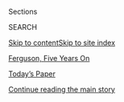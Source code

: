 <div id="app">

<div>

<div class="NYTAppHideMasthead css-zz1s19 e1suatyy0">

<div class="section css-ui9rw0 e1suatyy2">

<div class="css-11hrj97 er09x8g0">

<div class="css-6n7j50">

</div>

<span class="css-1dv1kvn">Sections</span>

<div class="css-10488qs">

<span class="css-1dv1kvn">SEARCH</span>

</div>

[Skip to content](#site-content)[Skip to site index](#site-index)

</div>

<div id="masthead-section-label" class="css-1fnb9ct eaxe0e00">

[Ferguson, Five Years
On](https://www.nytimes.com/news-event/ferguson-michael-brown)

</div>

<div class="css-10698na e1huz5gh0">

</div>

</div>

<div id="masthead-bar-one" class="section hasLinks css-15hmgas e1csuq9d3">

<div class="css-uqyvli e1csuq9d0">

</div>

<div class="css-1uqjmks e1csuq9d1">

</div>

<div class="css-9e9ivx">

[](https://myaccount.nytimes.com/auth/login?response_type=cookie&client_id=vi)

</div>

<div class="css-1bvtpon e1csuq9d2">

[Today’s Paper](https://www.nytimes.com/section/todayspaper)

</div>

</div>

</div>

</div>

<div data-aria-hidden="false">

<div id="site-content" data-role="main">

<div id="top-wrapper" class="css-15p45cc eaca97t0" type="top">

<div id="top-slug" class="css-19x0jxb eaca97t1" hidden="">

Advertisement

</div>

[Continue reading the main
story](#after-top)

<div class="ad top-wrapper" style="text-align:center;height:100%;display:block;min-height:90px">

<div id="top" class="place-ad" data-position="top" data-size-key="top">

</div>

</div>

<div id="after-top">

</div>

</div>

<div id="collection-ferguson-michael-brown" class="section css-15h4p1b e9abtgs0">

<div class="css-1j21atc e1svk9qx1">

<div class="css-fmiefx e1svk9qx2">

<div class="css-1hk7r2m eu54l5x0">

<div id="sponsor-wrapper" class="css-7a1pgi eaca97t0" type="sponsor" hidden="">

<div id="sponsor-slug" class="css-1l4mleb eaca97t1" hidden="">

Supported by

</div>

[Continue reading the main
story](#after-sponsor)

<div id="sponsor" class="ad sponsor-wrapper" style="text-align:left;height:100%;display:block">

</div>

<div id="after-sponsor">

</div>

</div>

</div>

### <span class="css-5xm8y ezz4tcd1">[U.S.](/section/us)</span>

</div>

<div class="css-nfcc9b e1svk9qx3">

<div class="css-vl9dhg e1svk9qx5">

<div class="css-1nrhkj6 e1svk9qx6">

# Ferguson, Five Years On

<div class="follow-button-placeholder" data-collection-id="">

</div>

<div class="css-d8bdto" data-role="toolbar" data-aria-label="Social Media Share buttons, Save button, and Comments Panel with current comment count" data-testid="share-tools">

  - 
  - 
  - 
  - 
    
    <div class="css-6n7j50">
    
    </div>

</div>

</div>

## <span>Complete coverage of the shooting of Michael Brown and the fallout.</span>

</div>

</div>

## <span>Complete coverage of the shooting of Michael Brown and the fallout.</span>

<div id="subheader-wrapper" class="css-1kieyps eaca97t0" type="subheader">

<div id="subheader-slug" class="css-1tag3rd eaca97t1">

Advertisement

</div>

[Continue reading the main
story](#after-subheader)

<div id="subheader" class="ad subheader-wrapper" style="text-align:center;height:100%;display:block">

</div>

<div id="after-subheader">

</div>

</div>

</div>

<div class="css-1x7j1fu ekkqrpp0">

<div id="collection-highlights-container" class="section css-18l1u7x e46isfb1">

<div class="css-gfgt40 ekkqrpp1">

## Highlights

1.  ![<span class="css-1nk1g0h e1oaj3zl2"><span class="css-1dv1kvn">Credit</span>Jared
    Soares for The New York
    Times</span>](https://static01.nyt.com/images/2019/08/08/us/00cof-promo/00cof-promo-videoLarge.jpg)
    
    <div class="css-10wtrbd">
    
    <div class="css-1dqkjed">
    
    [![](https://static01.nyt.com/images/2019/08/08/us/00cof-promo/00cof-promo-thumbStandard.jpg)](/2019/08/08/us/ferguson-riots-michael-brown.html)
    
    </div>
    
    ## [He’s a Veteran of Upheaval, Molded by Ferguson’s Traumas. He’s 7.](/2019/08/08/us/ferguson-riots-michael-brown.html)
    
    Five years after Ferguson, Mo., was upended by a police shooting,
    setting off a national reckoning, a generation has grown up amid
    uneven
    progress.
    
    <span class="css-me3p27"></span><span class="css-1dydysp e4e4i5l3"></span><span class="css-9voj2j">By
    <span class="css-1baulvz" itemprop="name">Jack Healy</span> and
    <span class="css-1baulvz last-byline" itemprop="name">Julie
    Bosman</span></span>
    
    </div>

2.  ![<span class="css-1nk1g0h e1oaj3zl2"><span class="css-1dv1kvn">Credit</span></span>](https://static01.nyt.com/images/2019/08/09/us/00ferguson-phtotogs-promo1/00ferguson-phtotogs-slide-ZNUB-videoLarge.jpg)
    
    <div class="css-10wtrbd">
    
    <div class="css-1dqkjed">
    
    [![](https://static01.nyt.com/images/2019/08/09/us/00ferguson-phtotogs-promo1/00ferguson-phtotogs-slide-ZNUB-thumbStandard.jpg)](/2019/08/09/us/ferguson-michael-brown-photos.html)
    
    </div>
    
    ## [Photos of Ferguson: What They Saw](/2019/08/09/us/ferguson-michael-brown-photos.html)
    
    Three photographers sent to cover the unrest in the aftermath of
    Michael Brown’s death reflect on their work for The New York
    Times.
    
    <span class="css-me3p27"></span><span class="css-1dydysp e4e4i5l3"></span><span class="css-9voj2j">By
    <span class="css-1baulvz last-byline" itemprop="name">The New York
    Times</span></span>
    
    </div>

3.  1.  ![<span class="css-1nk1g0h e1oaj3zl2"><span class="css-1dv1kvn">Credit</span>Demetrius
        Freeman for The New York
        Times</span>](https://static01.nyt.com/images/2019/08/09/us/09fergusoncharacters-promo/09fergusoncharacters-promo-videoLarge.jpg)
        
        <div class="css-10wtrbd">
        
        ## [The Lives of Ferguson Activists, Five Years Later](/2019/08/09/us/ferguson-activists.html)
        
        <div class="css-ajkwsy">
        
        [![](https://static01.nyt.com/images/2019/08/09/us/09fergusoncharacters-promo/merlin_158958321_b3c84ab7-a55b-4b81-bc73-c18c16824d24-thumbStandard.jpg)](/2019/08/09/us/ferguson-activists.html)
        
        </div>
        
        The energy of the street protests has faded, but it carries on
        in national conversations about race, and in the lives of the
        people who were
        there.
        
        <span class="css-me3p27"></span><span class="css-1dydysp e4e4i5l3"></span><span class="css-9voj2j">By
        <span class="css-1baulvz" itemprop="name">Timothy
        Williams</span> and
        <span class="css-1baulvz last-byline" itemprop="name">John
        Eligon</span></span>
        
        </div>
    
    2.  ![<span class="css-1nk1g0h e1oaj3zl2"><span class="css-1dv1kvn">Credit</span>Whitney
        Curtis for The New York
        Times</span>](https://static01.nyt.com/images/2019/08/05/us/00MOTORISTS-bunch-promo/00MOTORISTS-bunch-promo-videoLarge-v2.jpg)
        
        <div class="css-10wtrbd">
        
        ### Ferguson, Five Years On
        
        ## [Stopped, Ticketed, Fined: The Pitfalls of Driving While Black in Ferguson](/2019/08/06/us/black-drivers-traffic-stops.html)
        
        <div class="css-ajkwsy">
        
        [![](https://static01.nyt.com/images/2019/08/05/us/00MOTORISTS-bunch-promo/00MOTORISTS-bunch-promo-thumbStandard-v2.jpg)](/2019/08/06/us/black-drivers-traffic-stops.html)
        
        </div>
        
        Despite five years of changes in Missouri, black drivers
        continue to be stopped at much higher rates than white drivers
        in communities throughout the
        state.
        
        <span class="css-me3p27"></span><span class="css-1dydysp e4e4i5l3"></span><span class="css-9voj2j">By
        <span class="css-1baulvz last-byline" itemprop="name">John
        Eligon</span></span>
        
        </div>

</div>

<div class="css-1xdhyk6 e46isfb0">

<div class="css-zk12ih ef6si7p0">

1.  ![<span class="css-1hhnwbi e1oaj3zl2"><span class="css-1dv1kvn">Credit</span>Whitney
    Curtis for The New York
    Times</span>](https://static01.nyt.com/images/2019/08/06/us/00POLICING/merlin_86254156_f290b177-1dd5-4645-80e5-4bfdca68f586-videoLarge.jpg)
    
    <div class="css-10wtrbd">
    
    ## [Policing: What Changed (and Didn’t) Since Michael Brown Died](/2019/08/07/us/racism-ferguson.html)
    
    Five years after a fatal police shooting in Ferguson, Mo., began a
    reckoning for American policing, more officers now wear body
    cameras. But shootings have not
    slowed.
    
    <span class="css-me3p27"></span><span class="css-1dydysp e4e4i5l3"></span><span class="css-9voj2j">By
    <span class="css-1baulvz last-byline" itemprop="name">Mitch
    Smith</span></span>
    
    </div>

2.  ### Times Insider
    
    ![<span class="css-1hhnwbi e1oaj3zl2"><span class="css-1dv1kvn">Credit</span>Jared
    Soares for The New York
    Times</span>](https://static01.nyt.com/images/2019/08/09/pageoneplus/09Insider-Ferguson-print/09Insider-Ferguson-print-videoLarge.jpg)
    
    <div class="css-10wtrbd">
    
    ## [Returning to Ferguson, Five Years Later](/2019/08/09/reader-center/ferguson-five-years-later.html)
    
    We’d been among many Times journalists who reported from Ferguson
    after Michael Brown was killed on Aug. 9, 2014. This summer, we went
    back to see how the city is
    doing.
    
    <span class="css-me3p27"></span><span class="css-1dydysp e4e4i5l3"></span><span class="css-9voj2j">By
    <span class="css-1baulvz" itemprop="name">Julie Bosman</span> and
    <span class="css-1baulvz last-byline" itemprop="name">Jack
    Healy</span></span>
    
    </div>

3.  ![<span class="css-1hhnwbi e1oaj3zl2"><span class="css-1dv1kvn">Credit</span>Robert
    Cohen/St. Louis Post-Dispatch, via Associated
    Press</span>](https://static01.nyt.com/images/2019/08/09/us/ferguson-anniversary-promo/ferguson-anniversary-promo-videoLarge.jpg)
    
    <div class="css-10wtrbd">
    
    ## [Five Years After Michael Brown’s Death, His Father Wants a New Investigation](/2019/08/09/us/ferguson-michael-brown.html)
    
    The death of Michael Brown Jr. set into motion profound changes in
    policing, race relations and society that continue to reverberate.
    “We’re not stopping until we get justice,” his father
    said.
    
    <span class="css-me3p27"></span><span class="css-1dydysp e4e4i5l3"></span><span class="css-9voj2j">By
    <span class="css-1baulvz last-byline" itemprop="name">Timothy
    Williams</span></span>
    
    </div>

</div>

</div>

</div>

<div id="mid1-wrapper" class="css-1mn4oms eaca97t0" type="rank">

<div id="mid1-slug" class="css-1tag3rd eaca97t1">

Advertisement

</div>

[Continue reading the main
story](#after-mid1)

<div id="mid1" class="ad mid1-wrapper" style="text-align:center;height:100%;display:block">

</div>

<div id="after-mid1">

</div>

</div>

</div>

<div class="css-185go5a e1o5byef0">

<div class="css-15cbhtu">

  - [Latest](#stream-panel)
  - <span class="css-6n7j50">Search</span>
    <div class="control">
    <div class="label-container css-1dv1kvn">
    Search
    </div>
    <div class="css-wm4t3d">
    **<span id="clear-search-input" class="css-1dv1kvn">Clear this text
    input</span>
    </div>
    </div>
    <span class="css-1iovbfw"></span>

<div id="stream-panel" class="section css-8msx5b e1jz0cab1">

<div class="css-13mho3u">

1.  
    
    <div class="css-1cp3ece">
    
    <div class="css-1l4spti">
    
    [](/2020/07/30/us/michael-brown-darren-wilson-ferguson.html)
    
    <div class="css-79elbk">
    
    ![](https://static01.nyt.com/images/2020/07/30/us/30michaelbrown/merlin_86647072_e2a8e044-c54c-4b9b-906c-0a2ccb9878bb-thumbWide.jpg?quality=75&auto=webp&disable=upscale)
    
    </div>
    
    ## No Charges for Ferguson Officer Who Killed Michael Brown, New Prosecutor Says
    
    The St. Louis County prosecutor had reopened an investigation into
    Darren Wilson, who was previously cleared by a grand jury after
    fatally shooting Mr. Brown in 2014.
    
    <div class="css-1nqbnmb ea5icrr0">
    
    By <span class="css-1n7hynb">John
    Eligon</span>
    
    </div>
    
    </div>
    
    <div class="css-1lc2l26 e1xfvim33">
    
    </div>
    
    </div>

2.  
    
    <div class="css-1cp3ece">
    
    <div class="css-1l4spti">
    
    [](/2020/06/13/us/unrest-ferguson-police-reform.html)
    
    <div class="css-79elbk">
    
    ![](https://static01.nyt.com/images/2020/06/14/us/00UNREST-FERGUSON-ferguson2/00UNREST-FERGUSON-ferguson2-thumbWide.jpg?quality=75&auto=webp&disable=upscale)
    
    </div>
    
    ## Rage and Promises Followed Ferguson, but Little Changed
    
    Millions of dollars were spent to alter overly aggressive policing
    after the killing of Michael Brown in 2014, with little result. Will
    George Floyd’s death be different?
    
    <div class="css-1nqbnmb ea5icrr0">
    
    By <span class="css-1n7hynb">Shaila Dewan <span>and</span> Mike
    Baker</span>
    
    </div>
    
    </div>
    
    <div class="css-1lc2l26 e1xfvim33">
    
    </div>
    
    </div>

3.  
    
    <div class="css-1cp3ece">
    
    <div class="css-1l4spti">
    
    [](/2020/06/07/business/media/new-york-times-washington-post-protests.html)
    
    <div class="css-79elbk">
    
    ![](https://static01.nyt.com/images/2020/06/07/business/07BENSMITH-01/07BENSMITH-01-thumbWide-v3.jpg?quality=75&auto=webp&disable=upscale)
    
    </div>
    
    ### <span class="css-m70j1g">the media equation</span>
    
    ## Inside the Revolts Erupting in America’s Big Newsrooms
    
    Staff members’ demands helped end the tenure of James Bennet as
    Opinion editor of The New York Times. And they are generating
    tension at The Washington Post. Part of the story starts in
    Ferguson, Mo.
    
    <div class="css-1nqbnmb ea5icrr0">
    
    By <span class="css-1n7hynb">Ben
    Smith</span>
    
    </div>
    
    <div class="css-185051n">
    
    [阅读简体中文版](https://cn.nytimes.com/usa/20200608/new-york-times-washington-post-protests/ "Read in Simplified Chinese")[閱讀繁體中文版](https://cn.nytimes.com/usa/20200608/new-york-times-washington-post-protests/zh-hant/ "Read in Traditional Chinese")
    
    </div>
    
    </div>
    
    <div class="css-1lc2l26 e1xfvim33">
    
    </div>
    
    </div>

4.  
    
    <div class="css-1cp3ece">
    
    <div class="css-1l4spti">
    
    [](/2020/06/05/arts/design/murals-remember-people-killed-by-police.html)
    
    <div class="css-79elbk">
    
    ![](https://static01.nyt.com/images/2020/06/05/arts/05murals-videostill-03/05murals-videostill-03-thumbWide.png?quality=75&auto=webp&disable=upscale)
    
    </div>
    
    ## Paint Fades, but Murals Remember People Killed by Police
    
    Across the country, artists have created portraits of George Floyd,
    Amadou Diallo, Eric Garner and others as markers of pain and loss.
    
    <div class="css-1nqbnmb ea5icrr0">
    
    By <span class="css-1n7hynb">Zachary
    Small</span>
    
    </div>
    
    </div>
    
    <div class="css-1lc2l26 e1xfvim33">
    
    </div>
    
    </div>

5.  
    
    <div class="css-1cp3ece">
    
    <div class="css-1l4spti">
    
    [](/2020/06/04/opinion/george-floyd-ferguson.html)
    
    <div class="css-79elbk">
    
    ![](https://static01.nyt.com/images/2020/06/04/opinion/4debatableillo/4debatableillo-thumbWide.jpg?quality=75&auto=webp&disable=upscale)
    
    </div>
    
    ## Three Reasons This Time Is Different From Ferguson
    
    And three reasons why it’s not.
    
    <div class="css-1nqbnmb ea5icrr0">
    
    By <span class="css-1n7hynb">Spencer
    Bokat-Lindell</span>
    
    </div>
    
    </div>
    
    <div class="css-1lc2l26 e1xfvim33">
    
    </div>
    
    </div>

6.  
    
    <div class="css-1cp3ece">
    
    <div class="css-1l4spti">
    
    [](/2020/06/04/business/minority-businesses-damage-lenders.html)
    
    <div class="css-79elbk">
    
    ![](https://static01.nyt.com/images/2020/06/05/business/04JPunrest-minoritylenders3-print/merlin_173172672_263e36eb-9e1c-457c-9600-10936f87a8a8-thumbWide.jpg?quality=75&auto=webp&disable=upscale)
    
    </div>
    
    ## For Some Minority-Owned Businesses, Their Lenders Are Now Their Defenders
    
    Black- and Latino-owned businesses have suffered damage from vandals
    and arsonists on the fringes of the protests over police brutality.
    Non-bank community lenders are out to protect them.
    
    <div class="css-1nqbnmb ea5icrr0">
    
    By <span class="css-1n7hynb">Emily
    Flitter</span>
    
    </div>
    
    </div>
    
    <div class="css-1lc2l26 e1xfvim33">
    
    </div>
    
    </div>

7.  
    
    <div class="css-1cp3ece">
    
    <div class="css-1l4spti">
    
    [](/2020/06/03/us/politics/june-primary-elections-results.html)
    
    <div class="css-79elbk">
    
    ![](https://static01.nyt.com/images/2020/06/03/us/politics/03election-takeaways-top/merlin_173160489_44651249-a8f9-4dfa-9641-1fc6c4193326-thumbWide.jpg?quality=75&auto=webp&disable=upscale)
    
    </div>
    
    ## Historic Wins for Women of Color as Nation Protests Systemic Racism
    
    Amid widespread protests against police brutality and the
    coronavirus pandemic, a determined electorate pushed turnout past
    2016 levels.
    
    <div class="css-1nqbnmb ea5icrr0">
    
    By <span class="css-1n7hynb">Reid J. Epstein, Jennifer Medina
    <span>and</span> Nick
    Corasaniti</span>
    
    </div>
    
    </div>
    
    <div class="css-1lc2l26 e1xfvim33">
    
    </div>
    
    </div>

8.  
    
    <div class="css-1cp3ece">
    
    <div class="css-1l4spti">
    
    [](/2020/06/03/us/politics/ella-jones-ferguson-mayor.html)
    
    <div class="css-79elbk">
    
    ![](https://static01.nyt.com/images/2020/06/02/us/politics/02jones/02jones-thumbWide-v2.jpg?quality=75&auto=webp&disable=upscale)
    
    </div>
    
    ## Ella Jones Is Elected First Black Mayor of Ferguson
    
    Ms. Jones is also the first woman to lead the Missouri city, which
    erupted in protests in 2014 after a white police officer shot and
    killed Michael Brown, a black teenager.
    
    <div class="css-1nqbnmb ea5icrr0">
    
    By <span class="css-1n7hynb">Jennifer
    Medina</span>
    
    </div>
    
    </div>
    
    <div class="css-1lc2l26 e1xfvim33">
    
    </div>
    
    </div>

9.  
    
    <div class="css-1cp3ece">
    
    <div class="css-1l4spti">
    
    [](/2020/05/29/parenting/black-child-safety-america.html)
    
    <div class="css-79elbk">
    
    ![](https://static01.nyt.com/images/2020/05/29/multimedia/parenting-imani/parenting-imani-thumbWide.jpg?quality=75&auto=webp&disable=upscale)
    
    </div>
    
    ## Living Abroad Is My Way of Prolonging My Black Son’s Life
    
    He is not a threat. He is a loving, innocent child. I can’t bear him
    becoming another hashtag.
    
    <div class="css-1nqbnmb ea5icrr0">
    
    By <span class="css-1n7hynb">Imani
    Bashir</span>
    
    </div>
    
    </div>
    
    <div class="css-1lc2l26 e1xfvim33">
    
    </div>
    
    </div>

10. 
    
    <div class="css-1cp3ece">
    
    <div class="css-1l4spti">
    
    [](/2020/05/28/opinion/minneapolis-police-brutality.html)
    
    <div class="css-79elbk">
    
    ![](https://static01.nyt.com/images/2020/05/28/opinion/28debatableillo/28debatableillo-thumbWide.jpg?quality=75&auto=webp&disable=upscale)
    
    </div>
    
    ## Why Is Police Brutality Still Happening?
    
    Videos of state-sponsored killings have been going viral for years.
    Little has changed.
    
    <div class="css-1nqbnmb ea5icrr0">
    
    By <span class="css-1n7hynb">Spencer Bokat-Lindell</span>
    
    </div>
    
    </div>
    
    <div class="css-1lc2l26 e1xfvim33">
    
    </div>
    
    </div>

<div class="css-13mho3u">

<div class="css-1t62hi8">

<div class="css-1stvaey">

Show
More

<div>

<div style="border:0;clip:rect(0 0 0 0);height:1px;margin:-1px;overflow:hidden;white-space:nowrap;padding:0;width:1px;position:absolute" data-role="log" data-aria-live="assertive">

</div>

<div style="border:0;clip:rect(0 0 0 0);height:1px;margin:-1px;overflow:hidden;white-space:nowrap;padding:0;width:1px;position:absolute" data-role="log" data-aria-live="assertive">

</div>

<div style="border:0;clip:rect(0 0 0 0);height:1px;margin:-1px;overflow:hidden;white-space:nowrap;padding:0;width:1px;position:absolute" data-role="log" data-aria-live="polite">

</div>

<div style="border:0;clip:rect(0 0 0 0);height:1px;margin:-1px;overflow:hidden;white-space:nowrap;padding:0;width:1px;position:absolute" data-role="log" data-aria-live="polite">

</div>

</div>

</div>

</div>

</div>

</div>

<div class="css-g6hk37 supplemental">

<div id="mid2-wrapper" class="css-10wkyv7 eaca97t0" type="lede">

<div id="mid2-slug" class="css-1tag3rd eaca97t1">

Advertisement

</div>

[Continue reading the main
story](#after-mid2)

<div id="mid2" class="ad mid2-wrapper" style="text-align:center;height:100%;display:block;min-height:250px">

</div>

<div id="after-mid2">

</div>

</div>

<div id="mktg-wrapper" class="css-oxle51 eaca97t0" type="mktg">

<div id="mktg-slug" class="css-1tag3rd eaca97t1">

Advertisement

</div>

[Continue reading the main
story](#after-mktg)

<div id="mktg" class="ad mktg-wrapper" style="text-align:center;height:100%;display:block">

</div>

<div id="after-mktg">

</div>

</div>

</div>

</div>

</div>

</div>

</div>

</div>

## Site Index

<div>

</div>

## Site Information Navigation

  - [© <span>2020</span> <span>The New York Times
    Company</span>](https://help.nytimes.com/hc/en-us/articles/115014792127-Copyright-notice)

<!-- end list -->

  - [NYTCo](https://www.nytco.com/)
  - [Contact
    Us](https://help.nytimes.com/hc/en-us/articles/115015385887-Contact-Us)
  - [Work with us](https://www.nytco.com/careers/)
  - [Advertise](https://nytmediakit.com/)
  - [T Brand Studio](http://www.tbrandstudio.com/)
  - [Your Ad
    Choices](https://www.nytimes.com/privacy/cookie-policy#how-do-i-manage-trackers)
  - [Privacy](https://www.nytimes.com/privacy)
  - [Terms of
    Service](https://help.nytimes.com/hc/en-us/articles/115014893428-Terms-of-service)
  - [Terms of
    Sale](https://help.nytimes.com/hc/en-us/articles/115014893968-Terms-of-sale)
  - [Site
    Map](https://spiderbites.nytimes.com)
  - [Help](https://help.nytimes.com/hc/en-us)
  - [Subscriptions](https://www.nytimes.com/subscription?campaignId=37WXW)

</div>

</div>
